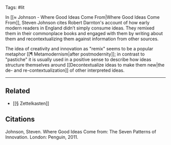 Tags: #lit 

In [[≈ Johnson - Where Good Ideas Come From|Where Good Ideas Come From]], Steven Johnson cites Robert Darnton's account of how early modern readers in England didn’t simply consume ideas. They remixed them in their commonplace books and engaged with them by writing about them and recontextualizing them against information from other sources. 

The idea of creativity and innovation as "remix" seems to be a popular metaphor [[¶ Metamodernism|after postmodernity]]; in contrast to "pastiche" it is usually used in a positive sense to describe how ideas structure themselves around [[Decontextualize ideas to make them new|the de- and re-contextualization]] of other interpreted ideas.

---
## Related
- [[§ Zettelkasten]]

## Citations
Johnson, Steven. Where Good Ideas Come from: The Seven Patterns of Innovation. London: Penguin, 2011.
